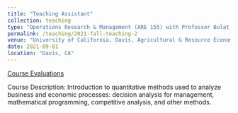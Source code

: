 ```yaml
---
title: "Teaching Assistant"
collection: teaching
type: "Operations Research & Management (ARE 155) with Professor Bulat Gafarov"
permalink: /teaching/2021-fall-teaching-2
venue: "University of California, Davis, Agricultural & Resource Economics"
date: 2021-09-01
location: "Davis, CA"
---
```


[Course Evaluations](https://frederik-strabo.github.io/files/ARE155_Evals.pdf)

Course Description: Introduction to quantitative methods used to analyze business and economic processes: decision analysis for management, mathematical programming, competitive analysis, and other methods.